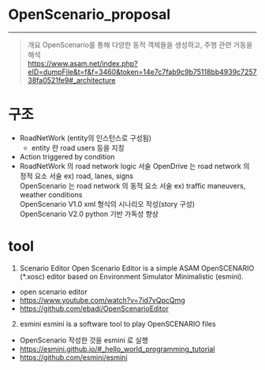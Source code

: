 # OpenScenario_proposal

------------
> 개요
OpenScenario를 통해 다양한 동적 객체들을 생성하고, 주행 관련 거동을 해석<br/>
https://www.asam.net/index.php?eID=dumpFile&t=f&f=3460&token=14e7c7fab9c9b75118bb4939c725738fa0521fe9#_architecture
>
>
>
>
>
>

# 구조
  * RoadNetWork (entity의 인스턴스로 구성됨)
    * entity 란 road users 등을 지칭
  * Action triggered by condition
  * RoadNetWork 의 road network logic 서술
  OpenDrive 는 road network 의 정적 요소 서술 ex) road, lanes, signs<br/>
  OpenScenario 는 road network 의 동적 요소 서술 ex) traffic maneuvers, weather conditions<br/>
  OpenScenario V1.0 xml 형식의 시나리오 작성(story 구성)<br/>
  OpenScenario V2.0 python 기반 가독성 향상 <br/>
  



# tool
1. Scenario Editor 
Open Scenario Editor is a simple ASAM OpenSCENARIO (*.xosc) editor based on Environment Simulator Minimalistic (esmini).
  * open scenario editor
  * https://www.youtube.com/watch?v=7id7vQpcQmg
  * https://github.com/ebadi/OpenScenarioEditor

2. esmini 
esmini is a software tool to play OpenSCENARIO files
  * OpenScenario 작성한 것을 esmini 로 실행
  * https://esmini.github.io/#_hello_world_programming_tutorial
  * https://github.com/esmini/esmini
  
  
  

  
